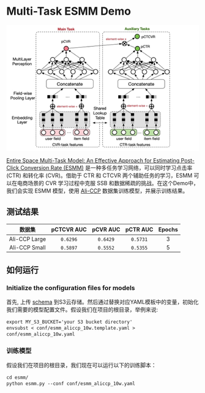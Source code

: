 # Multi-Task ESMM Demo

<p align="center">
   <img width="600" alt="ESMM" src="resources/esmm.jpeg">
</p>

[Entire Space Multi-Task Model: An Effective Approach for Estimating Post-Click Conversion Rate (ESMM)](https://arxiv.org/pdf/1804.07931.pdf) 是一种多任务学习网络，可以同时学习点击率 (CTR) 和转化率 (CVR)。借助于 CTR 和 CTCVR 两个辅助任务的学习，ESMM 可以在电商场景的 CVR 学习过程中克服 SSB 和数据稀疏的挑战。在这个Demo中，我们会实现 ESMM 模型，使用 [Ali-CCP](https://tianchi.aliyun.com/dataset/dataDetail?dataId=408) 数据集训练模型，并展示训练结果。

## 测试结果
| 数据集 |                     pCTCVR AUC |                    pCVR AUC |    pCTR AUC  | Epochs |
|:-------:|:------------------------------------------------:|:------------------------------------------------:|:------------------------------------------------:|:------:|
| Ali-CCP Large  | `0.6296` | `0.6429` | `0.5731` | 3 |
| Ali-CCP Small  | `0.5897` | `0.5552` | `0.5355` | 5 |

## 如何运行
### Initialize the configuration files for models
首先, 上传 [schema](schema) 到S3云存储。然后通过替换对应YAML模板中的变量，初始化我们需要的模型配置文件。假设我们在项目的根目录，举例来说:

```shell
export MY_S3_BUCKET='your S3 bucket directory'
envsubst < conf/esmm_aliccp_10w.template.yaml > conf/esmm_aliccp_10w.yaml 
```

### 训练模型
假设我们在项目的根目录，我们现在可以运行以下的训练脚本：

```shell
cd esmm/
python esmm.py --conf conf/esmm_aliccp_10w.yaml
```
